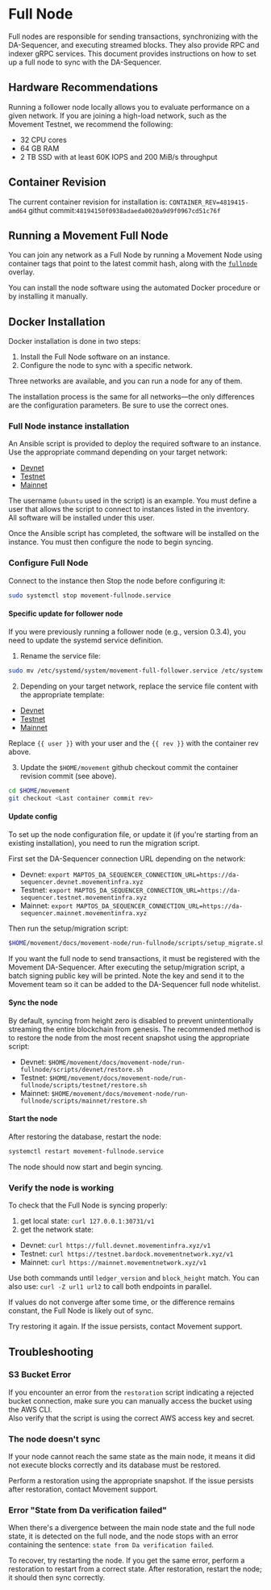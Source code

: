 # Full Node

Full nodes are responsible for sending transactions, synchronizing with the DA-Sequencer, and executing streamed blocks. They also provide RPC and indexer gRPC services. This document provides instructions on how to set up a full node to sync with the DA-Sequencer.

## Hardware Recommendations

Running a follower node locally allows you to evaluate performance on a given network. If you are joining a high-load network, such as the Movement Testnet, we recommend the following:

- 32 CPU cores  
- 64 GB RAM  
- 2 TB SSD with at least 60K IOPS and 200 MiB/s throughput  

## Container Revision

The current container revision for installation is: `CONTAINER_REV=4819415-amd64` githut commit:`48194150f0938adaeda0020a9d9f0967cd51c76f`

## Running a Movement Full Node

You can join any network as a Full Node by running a Movement Node using container tags that point to the latest commit hash, along with the [`fullnode`](../../../docker/compose/movement-full-node/docker-compose.fullnode.yml) overlay.

You can install the node software using the automated Docker procedure or by installing it manually.

## Docker Installation

Docker installation is done in two steps:

1. Install the Full Node software on an instance.  
2. Configure the node to sync with a specific network.

Three networks are available, and you can run a node for any of them.

The installation process is the same for all networks—the only differences are the configuration parameters. Be sure to use the correct ones.

### Full Node instance installation

An Ansible script is provided to deploy the required software to an instance. Use the appropriate command depending on your target network:

- [Devnet](ansible/devnet/README.md)  
- [Testnet](ansible/testnet/README.md)  
- [Mainnet](ansible/mainnet/README.md)

The username (`ubuntu` used in the script) is an example. You must define a user that allows the script to connect to instances listed in the inventory.  
All software will be installed under this user.

Once the Ansible script has completed, the software will be installed on the instance. You must then configure the node to begin syncing.

### Configure Full Node

Connect to the instance then Stop the node before configuring it:

```bash
sudo systemctl stop movement-fullnode.service
```

#### Specific update for follower node

If you were previously running a follower node (e.g., version 0.3.4), you need to update the systemd service definition.

1. Rename the service file:

```bash
sudo mv /etc/systemd/system/movement-full-follower.service /etc/systemd/system/movement-fullnode.service
```

2. Depending on your target network, replace the service file content with the appropriate template:

 * [Devnet](ansible/devnet/movement-fullnode.service.j2)
 * [Testnet](ansible/testnet/movement-fullnode.service.j2)
 * [Mainnet](ansible/mainnet/movement-fullnode.service.j2)

Replace `{{ user }}` with your user and the `{{ rev }}` with the container rev above.

3. Update the `$HOME/movement` github checkout commit the container revision commit (see above).

 ```bash
 cd $HOME/movement
 git checkout <Last container commit rev>
 ```

#### Update config

To set up the node configuration file, or update it (if you're starting from an existing installation), you need to run the migration script.

First set the DA-Sequencer connection URL depending on the network:

 * Devnet: `export MAPTOS_DA_SEQUENCER_CONNECTION_URL=https://da-sequencer.devnet.movementinfra.xyz`
 * Testnet: `export MAPTOS_DA_SEQUENCER_CONNECTION_URL=https://da-sequencer.testnet.movementinfra.xyz`
 * Mainnet: `export MAPTOS_DA_SEQUENCER_CONNECTION_URL=https://da-sequencer.mainnet.movementinfra.xyz`

Then run the setup/migration script:

```bash
$HOME/movement/docs/movement-node/run-fullnode/scripts/setup_migrate.sh
```

If you want the full node to send transactions, it must be registered with the Movement DA-Sequencer.
After executing the setup/migration script, a batch signing public key will be printed.
Note the key and send it to the Movement team so it can be added to the DA-Sequencer full node whitelist.

#### Sync the node

By default, syncing from height zero is disabled to prevent unintentionally streaming the entire blockchain from genesis.
The recommended method is to restore the node from the most recent snapshot using the appropriate script:

  * Devnet: `$HOME/movement/docs/movement-node/run-fullnode/scripts/devnet/restore.sh`
  * Testnet: `$HOME/movement/docs/movement-node/run-fullnode/scripts/testnet/restore.sh`
  * Mainnet: `$HOME/movement/docs/movement-node/run-fullnode/scripts/mainnet/restore.sh`

#### Start the node

After restoring the database, restart the node:

```bash
systemctl restart movement-fullnode.service
```

The node should now start and begin syncing.

### Verify the node is working

To check that the Full Node is syncing properly:

1. get local state: `curl 127.0.0.1:30731/v1`
2. get the network state:
 * Devnet: `curl https://full.devnet.movementinfra.xyz/v1`
 * Testnet: `curl https://testnet.bardock.movementnetwork.xyz/v1`
 * Mainnet: `curl https://mainnet.movementnetwork.xyz/v1`

Use both commands until `ledger_version` and `block_height` match. You can also use: `curl -Z url1 url2` to call both endpoints in parallel.

If values do not converge after some time, or the difference remains constant, the Full Node is likely out of sync.

Try restoring it again. If the issue persists, contact Movement support.

## Troubleshooting

### S3 Bucket Error

If you encounter an error from the `restoration` script indicating a rejected bucket connection, make sure you can manually access the bucket using the AWS CLI.  
Also verify that the script is using the correct AWS access key and secret.

### The node doesn't sync
If your node cannot reach the same state as the main node, it means it did not execute blocks correctly and its database must be restored.

Perform a restoration using the appropriate snapshot. If the issue persists after restoration, contact Movement support.

### Error "State from Da verification failed"
When there's a divergence between the main node state and the full node state, it is detected on the full node, and the node stops with an error containing the sentence: `state from Da verification failed`.

To recover, try restarting the node. If you get the same error, perform a restoration to restart from a correct state. After restoration, restart the node; it should then sync correctly.